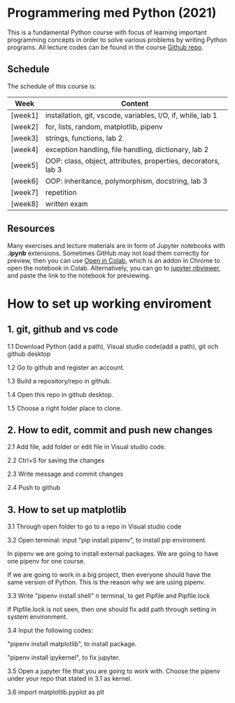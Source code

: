 # Programmering med Python (2021)
This is a fundamental Python course with focus of learning important programming concepts in order to solve various problems by writing Python programs. All lecture codes can be found in the course [Github repo][ghr].

[ghr]: https://github.com/yuna-liu/python-programming-Yuna-Liu



## Schedule

The schedule of this course is:

|     Week     | Content                                                       |
| :----------: | ------------------------------------------------------------- |
| [week1] | installation, git, vscode, variables, I/O, if, while, lab 1   |
| [week2] | for, lists, random, matplotlib, pipenv                        |
| [week3] | strings, functions, lab 2                                     |
| [week4] | exception handling, file handling, dictionary, lab 2          |
| [week5] | OOP: class, object, attributes, properties, decorators, lab 3 |
| [week6] | OOP: inheritance, polymorphism, docstring, lab 3              |
| [week7] | repetition                                                    |
| [week8] | written exam                                                      |



## Resources
Many exercises and lecture materials are in form of Jupyter notebooks with **.ipynb** extensions. Sometimes GitHub may not load them correctly for preview, then you can use [Open in Colab][colab_addon], which is an addon in Chrome to open the notebook in Colab. Alternatively, you can go to [jupyter nbviewer][nbviewer], and paste the link to the notebook for previewing. 

[nbviewer]: https://nbviewer.jupyter.org/
[colab_addon]: https://chrome.google.com/webstore/detail/open-in-colab/iogfkhleblhcpcekbiedikdehleodpjo?hl=sv






# How to set up working enviroment


## 1. git, github and vs code

1.1 Download Python (add a path), Visual studio code(add a path), git och github desktop

1.2 Go to github and register an account.

1.3 Build a repository/repo in github.

1.4 Open this repo in github desktop.

1.5 Choose a right folder place to clone.


## 2. How to edit, commit and push new changes

2.1 Add file, add folder or edit file in Visual studio code.

2.2 Ctrl+S for saving the changes

2.3 Write message and commit changes 

2.4 Push to github

## 3. How to set up matplotlib

3.1 Through open folder to go to a repo in Visual studio code 

3.2 Open terminal: input "pip install pipenv", to install pip enviroment. 

In pipenv we are going to install external packages. We are going to have one pipenv for one course. 

If we are going to work in a big project, then everyone should have the same version of Python. This is the reason why we are using pipenv.

3.3 Write "pipenv install shell" n terminal, to get Pipfile and Pipfile.lock

If Pipfile.lock is not seen, then one should fix add path through setting in system environment.


3.4 Input the following codes:

"pipenv install matplotlib", to install package.

"pipenv install ipykernel", to fix jupyter.

3.5 Open a jupyter file that you are going to work with. Choose the pipenv under your repo that stated in 3.1 as kernel.

3.6 import matplotlib.pyplot as plt